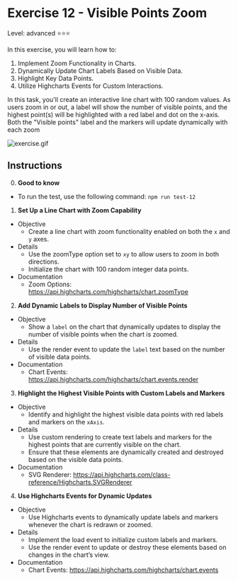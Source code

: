 # Exercise 12 - Visible Points Zoom

Level: advanced ⭐⭐⭐

In this exercise, you will learn how to:

1. Implement Zoom Functionality in Charts.
2. Dynamically Update Chart Labels Based on Visible Data.
3. Highlight Key Data Points.
4. Utilize Highcharts Events for Custom Interactions.

In this task, you'll create an interactive line chart with 100 random values. As users zoom in or out, a label will show the number of visible points, and the highest point(s) will be highlighted with a red label and dot on the x-axis. Both the "Visible points" label and the markers will update dynamically with each zoom

![exercise.gif](exercise.gif)

## Instructions

0. **Good to know**

- To run the test, use the following command: `npm run test-12`

1. **Set Up a Line Chart with Zoom Capability**

- Objective
  - Create a line chart with zoom functionality enabled on both the `x` and `y` axes.
- Details
  - Use the zoomType option set to `xy` to allow users to zoom in both directions.
  - Initialize the chart with 100 random integer data points.
- Documentation
  - Zoom Options: https://api.highcharts.com/highcharts/chart.zoomType

2. **Add Dynamic Labels to Display Number of Visible Points**

- Objective
  - Show a `label` on the chart that dynamically updates to display the number of visible points when the chart is zoomed.
- Details
  - Use the render event to update the `label` text based on the number of visible data points.
- Documentation
  - Chart Events: https://api.highcharts.com/highcharts/chart.events.render

3. **Highlight the Highest Visible Points with Custom Labels and Markers**

- Objective
  - Identify and highlight the highest visible data points with red labels and markers on the `xAxis`.
- Details
  - Use custom rendering to create text labels and markers for the highest points that are currently visible on the chart.
  - Ensure that these elements are dynamically created and destroyed based on the visible data points.
- Documentation
  - SVG Renderer: https://api.highcharts.com/class-reference/Highcharts.SVGRenderer

4. **Use Highcharts Events for Dynamic Updates**

- Objective
  - Use Highcharts events to dynamically update labels and markers whenever the chart is redrawn or zoomed.
- Details
  - Implement the load event to initialize custom labels and markers.
  - Use the render event to update or destroy these elements based on changes in the chart’s view.
- Documentation
  - Chart Events: https://api.highcharts.com/highcharts/chart.events
